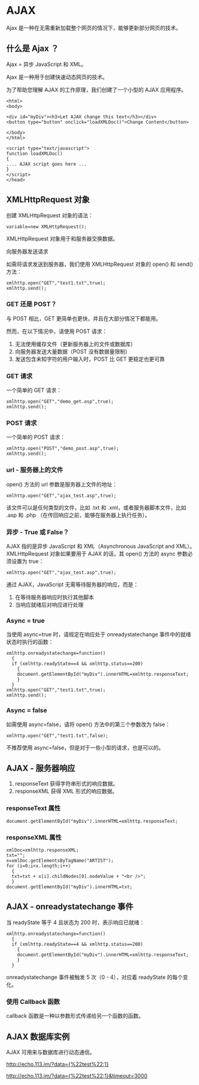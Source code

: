 # AJAX

Ajax 是一种在无需重新加载整个网页的情况下，能够更新部分网页的技术。

## 什么是 Ajax ？

Ajax = 异步 JavaScript 和 XML。

Ajax 是一种用于创建快速动态网页的技术。

为了帮助您理解 AJAX 的工作原理，我们创建了一个小型的 AJAX 应用程序。

```
<html>
<body>

<div id="myDiv"><h3>Let AJAX change this text</h3></div>
<button type="button" onclick="loadXMLDoc()">Change Content</button>

</body>
</html>

<script type="text/javascript">
function loadXMLDoc()
{
.... AJAX script goes here ...
}
</script>
</head>
```
## XMLHttpRequest 对象

创建 XMLHttpRequest 对象的语法：
```
variable=new XMLHttpRequest();
```
XMLHttpRequest 对象用于和服务器交换数据。

向服务器发送请求

如需将请求发送到服务器，我们使用 XMLHttpRequest 对象的 open() 和 send() 方法：
```
xmlhttp.open("GET","test1.txt",true);
xmlhttp.send();
```
### GET 还是 POST？

与 POST 相比，GET 更简单也更快，并且在大部分情况下都能用。

然而，在以下情况中，请使用 POST 请求：

1. 无法使用缓存文件（更新服务器上的文件或数据库）
2. 向服务器发送大量数据（POST 没有数据量限制）
3. 发送包含未知字符的用户输入时，POST 比 GET 更稳定也更可靠

### GET 请求

一个简单的 GET 请求：
```
xmlhttp.open("GET","demo_get.asp",true);
xmlhttp.send();
```
### POST 请求

一个简单的 POST 请求：
```
xmlhttp.open("POST","demo_post.asp",true);
xmlhttp.send();
```
### url - 服务器上的文件

open() 方法的 url 参数是服务器上文件的地址：
```
xmlhttp.open("GET","ajax_test.asp",true);
```
该文件可以是任何类型的文件，比如 .txt 和 .xml，或者服务器脚本文件，比如 .asp 和 .php （在传回响应之前，能够在服务器上执行任务）。

### 异步 - True 或 False？

AJAX 指的是异步 JavaScript 和 XML（Asynchronous JavaScript and XML）。
XMLHttpRequest 对象如果要用于 AJAX 的话，其 open() 方法的 async 参数必须设置为 true：
```
xmlhttp.open("GET","ajax_test.asp",true);
```
通过 AJAX，JavaScript 无需等待服务器的响应，而是：

1. 在等待服务器响应时执行其他脚本
2. 当响应就绪后对响应进行处理

### Async = true

当使用 async=true 时，请规定在响应处于 onreadystatechange 事件中的就绪状态时执行的函数：
```
xmlhttp.onreadystatechange=function()
  {
  if (xmlhttp.readyState==4 && xmlhttp.status==200)
    {
    document.getElementById("myDiv").innerHTML=xmlhttp.responseText;
    }
  }
xmlhttp.open("GET","test1.txt",true);
xmlhttp.send();
```
### Async = false

如需使用 async=false，请将 open() 方法中的第三个参数改为 false：
```
xmlhttp.open("GET","test1.txt",false);
```
不推荐使用 async=false，但是对于一些小型的请求，也是可以的。

## AJAX - 服务器响应

1. responseText 获得字符串形式的响应数据。
2. responseXML  获得 XML 形式的响应数据。

### responseText 属性
```
document.getElementById("myDiv").innerHTML=xmlhttp.responseText;
```
### responseXML 属性
```
xmlDoc=xmlhttp.responseXML;
txt="";
x=xmlDoc.getElementsByTagName("ARTIST");
for (i=0;i<x.length;i++)
  {
  txt=txt + x[i].childNodes[0].nodeValue + "<br />";
  }
document.getElementById("myDiv").innerHTML=txt;
```
## AJAX - onreadystatechange 事件

当 readyState 等于 4 且状态为 200 时，表示响应已就绪：
```
xmlhttp.onreadystatechange=function()
  {
  if (xmlhttp.readyState==4 && xmlhttp.status==200)
    {
    document.getElementById("myDiv").innerHTML=xmlhttp.responseText;
    }
  }
```
onreadystatechange 事件被触发 5 次（0 - 4），对应着 readyState 的每个变化。

### 使用 Callback 函数

callback 函数是一种以参数形式传递给另一个函数的函数。

## AJAX 数据库实例

AJAX 可用来与数据库进行动态通信。

http://echo.113.im/?data={%22test%22:1}

http://echo.113.im/?data={%22test%22:1}&timeout=3000

